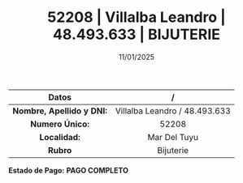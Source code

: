 ﻿---
title: 52208 | Villalba Leandro | 48.493.633 | BIJUTERIE
date: 11/01/2025
draft: false
tags: ['mar-del-tuyu', 'titular', 'bijuterie']
---

|          **Datos**          |  /  |
|:---------------------------:|:---:|
| **Nombre, Apellido y DNI:** | Villalba Leandro / 48.493.633 |
|      **Numero Único:**      | 52208 |
|        **Localidad:**       | Mar Del Tuyu |
|          **Rubro**          | Bijuterie |

**Estado de Pago:** **PAGO COMPLETO**

